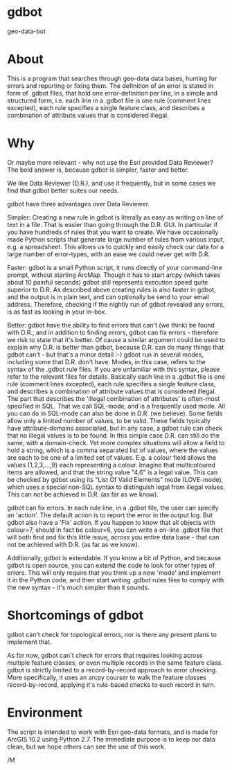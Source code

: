 gdbot
=====

geo-data-bot


About
=====

This is a program that searches through geo-data data bases, hunting for errors and reporting or fixing them.
The definition of an error is stated in form of .gdbot files, that hold one error-definition per line, in a simple and structured form, i.e. each line in a .gdbot file is one rule (comment lines excepted), each rule specifies a single feature class, and describes a combination of attribute values that is considered illegal.

Why
===

Or maybe more relevant - why not use the Esri provided Data Reviewer?
The bold answer is, because gdbot is simpler, faster and better.

We like Data Reviewer (D.R.), and use it frequently, but in some cases we find that gdbot better suites our needs.

gdbot have three advantages over Data Reviewer.

Simpler: Creating a new rule in gdbot is literally as easy as writing on line of text in a file. That is easier than going through the D.R. GUI. In particular if you have hundreds of rules that you want to create. We have occasionally made Python scripts that generate large number of rules from various input, e.g. a spreadsheet. This allows us to quickly and easily check our data for a large number of error-types, with an ease we could never get with D.R.

Faster: gdbot is a small Python script, it runs directly of your command-line prompt, without starting ArcMap. Though it has to start arcpy (which takes about 10 painful seconds) gdbot still represents execution speed quite superior to D.R.
As described above creating rules is also faster in gdbot, and the output is in plain text, and can optionally be send to your email address. Therefore, checking if the nightly run of gdbot revealed any errors, is as fast as looking in your in-box.

Better: gdbot have the ability to find errors that can't (we think) be found with D.R., and in addition to finding errors, gdbot can fix errors - therefore we risk to state that it's better. Of cause a similar argument could be used to explain why D.R. is better than gdbot, because D.R. can do many things that gdbot can't - but that's a minor detail :-)
gdbot run in several modes, including some that D.R. don't have. Modes, in this case, refers to the syntax of the .gdbot rule files. If you are unfamiliar with this syntax, please refer to the relevant files for details. Basically each line in a .gdbot file is one rule (comment lines excepted), each rule specifies a single feature class, and describes a combination of attribute values that is considered illegal.
The part that describes the 'illegal combination of attributes' is often-most specified in SQL. That we call SQL-mode, and is a frequently used mode. All you can do in SQL-mode can also be done in D.R. (we believe). Some fields allow only a limited number of values, to be valid. These fields typically have attribute-domains associated, but in any case, a gdbot rule can check that no illegal values is to be found. In this simple case D.R. can still do the same, with a domain-check. Yet more complex situations will allow a field to hold a string, which is a comma separated list of values, where the values are each to be one of a limited set of values. E.g. a colour field allows the values (1,2,3,...,9) each representing a colour. Imagine that multicoloured items are allowed, and that the string value "4,6" is a legal value. This can be checked by gdbot using its "List Of Valid Elements" mode (LOVE-mode), which uses a special non-SQL syntax to distinguish legal from illegal values. This can not be achieved in D.R. (as far as we know). 

gdbot can fix errors. In each rule line, in a .gdbot file, the user can specify an 'action'. The default action is to report the error in the output log. But gdbot also have a 'Fix' action. If you happen to know that all objects with colour=7, should in fact be colour=6, you can write a on-line .gdbot file that will both find and fix this little issue, across you entire data base - that can not be achieved with D.R. (as far as we know).

Additionally, gdbot is extendable. If you know a bit of Python, and because gdbot is open source, you can extend the code to look for other types of errors. This will only require that you think up a new 'mode' and implement it in the Python code, and then start writing .gdbot rules files to comply with the new syntax - it's much simpler than it sounds.

Shortcomings of gdbot
======================

gdbot can't check for topological errors, nor is there any present plans to implement that.

As for now, gdbot can't check for errors that requires looking across multiple feature classes, or even multiple records in the same feature class. gdbot is strictly limited to a record-by-record approach to error checking. More specifically, it uses an arcpy courser to walk the feature classes record-by-record, applying it's rule-based checks to each record in turn.

Environment
===========

The script is intended to work with Esri geo-data formats, and is made for ArcGIS 10.2 using Python 2.7.
The immediate purpose is to keep our data clean, but we hope others can see the use of this work.

/M
